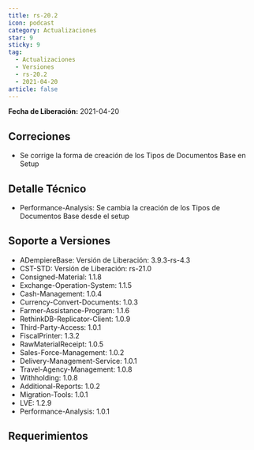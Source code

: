 ```yaml
---
title: rs-20.2
icon: podcast
category: Actualizaciones
star: 9
sticky: 9
tag:
  - Actualizaciones
  - Versiones
  - rs-20.2
  - 2021-04-20
article: false
---
```


**Fecha de Liberación:** 2021-04-20

## Correciones

- Se corrige la forma de creación de los Tipos de Documentos Base en Setup

## Detalle Técnico

- Performance-Analysis: Se cambia la creación de los Tipos de Documentos Base desde el setup

## Soporte a Versiones

- ADempiereBase: Versión de Liberación: 3.9.3-rs-4.3
- CST-STD: Versión de Liberación: rs-21.0
- Consigned-Material: 1.1.8
- Exchange-Operation-System: 1.1.5
- Cash-Management: 1.0.4
- Currency-Convert-Documents: 1.0.3
- Farmer-Assistance-Program: 1.1.6
- RethinkDB-Replicator-Client: 1.0.9
- Third-Party-Access: 1.0.1
- FiscalPrinter: 1.3.2
- RawMaterialReceipt: 1.0.5
- Sales-Force-Management: 1.0.2
- Delivery-Management-Service: 1.0.1
- Travel-Agency-Management: 1.0.8
- Withholding: 1.0.8
- Additional-Reports: 1.0.2
- Migration-Tools: 1.0.1
- LVE: 1.2.9
- Performance-Analysis: 1.0.1

## Requerimientos
